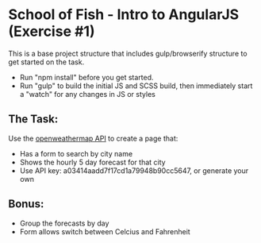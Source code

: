 # School of Fish - Intro to AngularJS (Exercise #1)

This is a base project structure that includes gulp/browserify structure to get started on the task. 

* Run "npm install" before you get started. 
* Run "gulp" to build the initial JS and SCSS build, then immediately start a "watch" for any changes in JS or styles

## The Task:

Use the [openweathermap API](http://openweathermap.org/api) to create a page that:
* Has a form to search by city name
* Shows the hourly 5 day forecast for that city
* Use API key: a03414aadd7f17cd1a79948b90cc5647, or generate your own

## Bonus:

* Group the forecasts by day
* Form allows switch between Celcius and Fahrenheit

